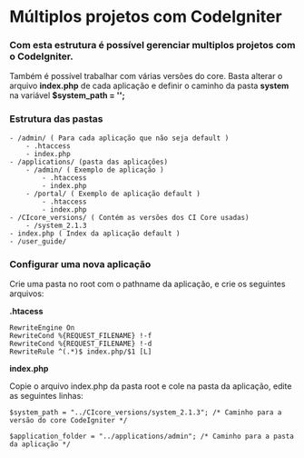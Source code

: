 Múltiplos projetos com CodeIgniter
================

### Com esta estrutura é possível gerenciar multiplos projetos com o CodeIgniter.

Também é possível trabalhar com várias versões do core.
Basta alterar o arquivo **index.php** de cada aplicação e definir o caminho da pasta **system** na variável **$system_path = '';**

### Estrutura das pastas

	- /admin/ ( Para cada aplicação que não seja default )
		- .htaccess
		- index.php
	- /applications/ (pasta das aplicações)
		- /admin/ ( Exemplo de aplicação )
			- .htaccess
			- index.php
		- /portal/ ( Exemplo de aplicação default )
			- .htaccess
			- index.php
	- /CIcore_versions/ ( Contém as versões dos CI Core usadas)
		- /system_2.1.3
	- index.php ( Index da aplicação default )
	- /user_guide/


### Configurar uma nova aplicação

Crie uma pasta no root com o pathname da aplicação, e crie os seguintes arquivos:

**.htacess**


	RewriteEngine On
	RewriteCond %{REQUEST_FILENAME} !-f
	RewriteCond %{REQUEST_FILENAME} !-d
	RewriteRule ^(.*)$ index.php/$1 [L]


**index.php**

Copie o arquivo index.php da pasta root e cole na pasta da aplicação, edite as seguintes linhas:


	$system_path = "../CIcore_versions/system_2.1.3"; /* Caminho para a versão do core CodeIgniter */

	$application_folder = "../applications/admin"; /* Caminho para a pasta da aplicação */

